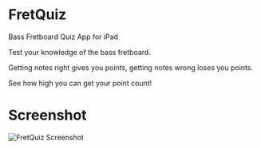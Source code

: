 # FretQuiz
Bass Fretboard Quiz App for iPad

Test your knowledge of the bass fretboard.  

Getting notes right gives you points, getting notes wrong loses you points.  

See how high you can get your point count!

# Screenshot
![FretQuiz Screenshot](https://github.com/KLongmuir/FretQuiz/blob/master/screenshots/main.png")
